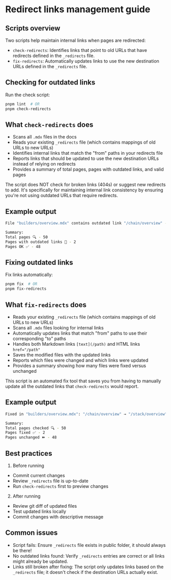 # Redirect links management guide

## Scripts overview
Two scripts help maintain internal links when pages are redirected:

*   `check-redirects`: Identifies links that point to old URLs that have redirects defined in the `_redirects` file.
*   `fix-redirects`: Automatically updates links to use the new destination URLs defined in the `_redirects` file.

## Checking for outdated links

Run the check script:

```bash
pnpm lint  # OR
pnpm check-redirects 
```

## What `check-redirects` does

*   Scans all `.mdx` files in the docs
*   Reads your existing `_redirects` file (which contains mappings of old URLs to new URLs)
*   Identifies internal links that match the "from" paths in your redirects file
*   Reports links that should be updated to use the new destination URLs instead of relying on redirects
*   Provides a summary of total pages, pages with outdated links, and valid pages

The script does NOT check for broken links (404s) or suggest new redirects to add. It's specifically for maintaining internal link consistency by ensuring you're not using outdated URLs that require redirects.

## Example output

```bash
File "builders/overview.mdx" contains outdated link "/chain/overview" - should be updated to "/stack/overview"

Summary:
Total pages 🔍 - 50 
Pages with outdated links 🚫 - 2
Pages OK ✅ - 48
```

## Fixing outdated links

Fix links automatically:

```bash
pnpm fix  # OR
pnpm fix-redirects 
```

## What `fix-redirects` does

*   Reads your existing `_redirects` file (which contains mappings of old URLs to new URLs)
*   Scans all `.mdx` files looking for internal links
*   Automatically updates links that match "from" paths to use their corresponding "to" paths
*   Handles both Markdown links `[text](/path)` and HTML links `href="/path"`
*   Saves the modified files with the updated links
*   Reports which files were changed and which links were updated
*   Provides a summary showing how many files were fixed versus unchanged

This script is an automated fix tool that saves you from having to manually update all the outdated links that `check-redirects` would report.

## Example output

```bash
Fixed in "builders/overview.mdx": "/chain/overview" → "/stack/overview"

Summary:
Total pages checked 🔍 - 50
Pages fixed ✅ - 2  
Pages unchanged ⏩ - 48
```

## Best practices

1.  Before running

  *   Commit current changes
  *   Review `_redirects` file is up-to-date
  *   Run `check-redirects` first to preview changes


2.  After running

  *   Review git diff of updated files
  *   Test updated links locally
  *   Commit changes with descriptive message



## Common issues

*   Script fails: Ensure `_redirects` file exists in public folder, it should always be there!
*   No outdated links found: Verify `_redirects` entries are correct or all links might already be updated.
*   Links still broken after fixing: The script only updates links based on the `_redirects` file; it doesn't check if the destination URLs actually exist.